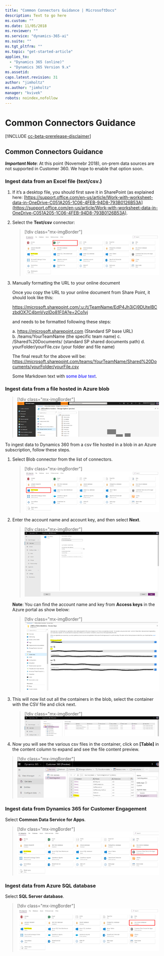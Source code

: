 ```yaml
---
title: "Common Connectors Guidance | MicrosoftDocs"
description: Text to go here
ms.custom: ""
ms.date: 11/05/2018
ms.reviewer: ""
ms.service: "dynamics-365-ai"
ms.suite: ""
ms.tgt_pltfrm: ""
ms.topic: "get-started-article"
applies_to: 
  - "Dynamics 365 (online)"
  - "Dynamics 365 Version 9.x"
ms.assetid: 
caps.latest.revision: 31
author: "jimholtz"
ms.author: "jimholtz"
manager: "kvivek"
robots: noindex,nofollow
---
```

# Common Connectors Guidance

[!INCLUDE [cc-beta-prerelease-disclaimer](../includes/cc-beta-prerelease-disclaimer.md)]

## Common Connectors Guidance

***Important Note***: At this point (Novemebr 2018), on-prem data sources are not supported in Customer 360. 
We hope to enable that option soon.

### Ingest data from an Excel file (text/csv.)

1. If it’s a desktop file, you should first save it in SharePoint (as explained here: [https://support.office.com/en-us/article/Work-with-worksheet-data-in-OneDrive-C051A205-1C06-4FEB-94D8-793B0126B53A](https://support.office.com/en-us/article/Work-with-worksheet-data-in-OneDrive-C051A205-1C06-4FEB-94D8-793B0126B53A).

2. Select the **Text/csv** connector:

   > [!div class="mx-imgBorder"] 
   > ![](media/connector-excel.png "Select Excel")

3. Manually formatting the URL to your online document

   Once you copy the URL to your online document from Share Point, it should look like this: 

   https://microsoft.sharepoint.com/:u:/t/TeamName/EdP4Jh3iCj9DUteIBCzbdOX7C4bmVvzlDo81F0A?e=2Co1vj
   
   and needs to be formatted following these steps:

   a. https://microsoft.sharepoint.com (Standard SP base URL)  
   b. /teams/YourTeamName (the specific team name) 
   c. /Shared%20Documents/ (standard SP shared documents path) 
   d. yourFolder/yourFile.csv (your folder and file name) 

   The final result for the above will be: https://microsoft.sharepoint.com/teams/YourTeamName/Shared%20Documents/yourFolder/yourFile.csv 

   Some Markdown text with <span style="color:blue">some *blue* text</span>.




### Ingest data from a file hosted in Azure blob

   > [!div class="mx-imgBorder"] 
   > ![](media/connector-azure-storage.png "Select Azure Blobs")

To ingest data to Dynamics 360 from a csv file hosted in a blob in an Azure subscription, follow these steps.

1. Select Blob connector from the list of connectors.

   > [!div class="mx-imgBorder"] 
   > ![](media/connector-azure-blobs.png "Select Azure Blobs")

2. Enter the account name and account key, and then select **Next**.

   > [!div class="mx-imgBorder"] 
   > ![](media/connector-azure-blobs-account-name-key.png "Enter Blob account name and key")

   **Note**: You can find the account name and key from **Access keys** in the Azure portal as show below: 

   > [!div class="mx-imgBorder"] 
   > ![](media/connector-azure-blobs-access-keys.png "Blob access keys")

3. This will now list out all the containers in the blob, select the container with the CSV file and click next. 

   > [!div class="mx-imgBorder"] 
   > ![](media/connector-azure-blobs-container.png "Get data tile")

4.	Now you will see the various csv files in the container, click on **[Table]** in the content column to expand and see the file content preview. 

   > [!div class="mx-imgBorder"] 
   > ![](media/connector-azure-blobs-preview.png "Get data tile")
   
### Ingest data from Dynamics 365 for Customer Engagement

Select **Common Data Service for Apps**.

> [!div class="mx-imgBorder"] 
> ![](media/connector-cds.png "Select Common Data Service")

### Ingest data from Azure SQL database

Select **SQL Server database**.

> [!div class="mx-imgBorder"] 
> ![](media/connector-sql-database.png "Select SQL database")

